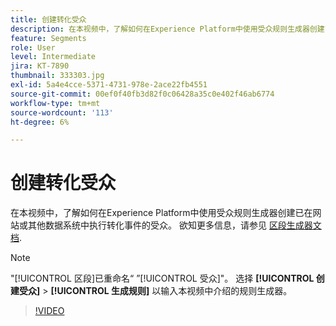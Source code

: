 ```yaml
---
title: 创建转化受众
description: 在本视频中，了解如何在Experience Platform中使用受众规则生成器创建已在网站或其他数据系统中执行转化事件的受众。
feature: Segments
role: User
level: Intermediate
jira: KT-7890
thumbnail: 333303.jpg
exl-id: 5a4e4cce-5371-4731-978e-2ace22fb4551
source-git-commit: 00ef0f40fb3d82f0c06428a35c0e402f46ab6774
workflow-type: tm+mt
source-wordcount: '113'
ht-degree: 6%

---
```


# 创建转化受众

在本视频中，了解如何在Experience Platform中使用受众规则生成器创建已在网站或其他数据系统中执行转化事件的受众。 欲知更多信息，请参见 [区段生成器文档](https://experienceleague.adobe.com/docs/experience-platform/segmentation/ui/segment-builder.html).

>[!NOTE]
>
> &quot;[!UICONTROL 区段]已重命名“ ”[!UICONTROL 受众]&quot;。 选择 **[!UICONTROL 创建受众]** > **[!UICONTROL 生成规则]** 以输入本视频中介绍的规则生成器。

>[!VIDEO](https://video.tv.adobe.com/v/333303/?learn=on)

